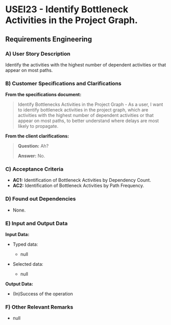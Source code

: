 # USEI23 - Identify Bottleneck Activities in the Project Graph.

## Requirements Engineering

### A) User Story Description

Identify the activities with the highest number of dependent activities or that appear on most paths.

### B) Customer Specifications and Clarifications

**From the specifications document:**

> Identify Bottlenecks Activities in the Project Graph - As a user, I want
to identify bottleneck activities in the project graph, which are activities with the
highest number of dependent activities or that appear on most paths, to better
understand where delays are most likely to propagate.

**From the client clarifications:**

> **Question:** Ah?
>
> **Answer:** No.


### C) Acceptance Criteria

* **AC1:** Identification of Bottleneck Activities by Dependency Count.
* **AC2:** Identification of Bottleneck Activities by Path Frequency.

### D) Found out Dependencies

* None.

### E) Input and Output Data

**Input Data:**

* Typed data:
    * null

* Selected data:
    * null

**Output Data:**

* (In)Success of the operation

### F) Other Relevant Remarks

* null